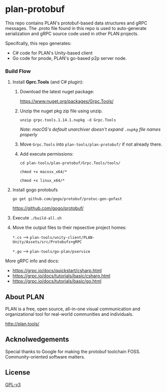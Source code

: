 # plan-protobuf

This repo contains PLAN's protobuf-based data structures and gRPC messages.  The .proto file found in this repo is used to auto-generate serialization and gRPC source code used in other PLAN projects.  

Specifcally, this repo generates:
 * C# code for PLAN's Unity-based client
 * Go code for pnode, PLAN's go-based p2p server node. 



### Build Flow

1. Install **Gprc.Tools** (and C# plugin):
    1. Download the latest nuget package:
    
         https://www.nuget.org/packages/Grpc.Tools/
      
    2. Unzip the nuget pkg zip file using unzip. 
    
        `unzip grpc.tools.1.14.1.nupkg -d Grpc.Tools`
        
        *Note: macOS's default unarchiver doesn't expand `.nupkg` file names properly*
        
    3. Move `Grpc.Tools` into `plan-tools/plan-protobuf/` if not already there.
    
    4. Add execute permissions:
    
         `cd plan-tools/plan-protobuf/Grpc.Tools/tools/`
         
         `chmod +x macosx_x64/*`
         
         `chmod +x linux_x64/*`
         
4. Install gogo protobufs 

     `go get github.com/gogo/protobuf/protoc-gen-gofast`

      https://github.com/gogo/protobuf/
    

3. Execute `./build-all.sh`

4. Move the output files to their repsective project homes:

    `*.cs`  -->  `plan-tools/unity-client/PLAN-Unity/Assets/src/Protobufs+gRPC`
    
    `*.go`  -->  `plan-tools/go-plan/pservice`

More gRPC info and docs:
   * https://grpc.io/docs/quickstart/csharp.html
   * https://grpc.io/docs/tutorials/basic/csharp.html
   * https://grpc.io/docs/tutorials/basic/go.html


## About PLAN

PLAN is a free, open source, all-in-one visual communication and organizational tool for real-world communities and individuals.  

http://plan.tools/


## Acknolwedgements

Special thanks to Google for making the protobuf toolchain FOSS.  Community-oriented software matters.


## License

[GPL-v3](https://www.gnu.org/licenses/gpl-3.0.en.htmlm)
